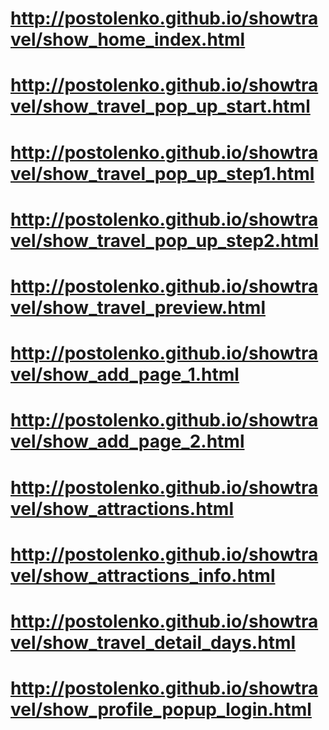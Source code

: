 # http://postolenko.github.io/showtravel/show_home_index.html
# http://postolenko.github.io/showtravel/show_travel_pop_up_start.html
# http://postolenko.github.io/showtravel/show_travel_pop_up_step1.html
# http://postolenko.github.io/showtravel/show_travel_pop_up_step2.html
# http://postolenko.github.io/showtravel/show_travel_preview.html
# http://postolenko.github.io/showtravel/show_add_page_1.html
# http://postolenko.github.io/showtravel/show_add_page_2.html
# http://postolenko.github.io/showtravel/show_attractions.html
# http://postolenko.github.io/showtravel/show_attractions_info.html
# http://postolenko.github.io/showtravel/show_travel_detail_days.html
# http://postolenko.github.io/showtravel/show_profile_popup_login.html